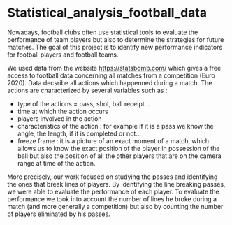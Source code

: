 # Statistical_analysis_football_data

Nowadays, football clubs often use statistical tools to evaluate the performance of team players but also to determine the strategies for future matches.
The goal of this project is to identify new performance indicators for football players and football teams.

We used data from the website https://statsbomb.com/ which gives a free access to football data concerning all matches from a competition (Euro 2020). Data decsribe all actions which happenned during a match. The actions are characterized by several variables such as : 
- type of the actions = pass, shot, ball receipt...
- time at which the action occurs 
- players involved in the action
- characteristics of the action : for example if it is a pass we know the angle, the length, if it is completed or not...
- freeze frame : it is a picture of an exact moment of a match, which allows us to know the exact position of the player in possession of the ball but also the position of all the other players that are on the camera range at time of the action. 

More precisely, our work focused on studying the passes and identifying the ones that break lines of players. By identifying the line breaking passes, we were able to evaluate the performance of each player. To evaluate the performance we took into account the number of lines he broke during a match (and more generally a competition) but also by counting the number of players eliminated by his passes. 
 

